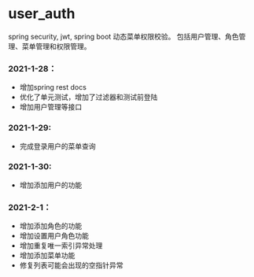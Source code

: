 # user_auth
spring security, jwt, spring boot 动态菜单权限校验。
包括用户管理、角色管理、菜单管理和权限管理。

### 2021-1-28： 

* 增加spring rest docs
* 优化了单元测试，增加了过滤器和测试前登陆
* 增加用户管理等接口

### 2021-1-29:
* 完成登录用户的菜单查询

### 2021-1-30:
* 增加添加用户的功能

### 2021-2-1：
* 增加添加角色的功能
* 增加设置用户角色功能
* 增加重复唯一索引异常处理
* 增加添加菜单功能
* 修复列表可能会出现的空指针异常

